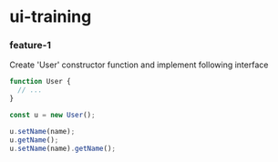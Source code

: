 # ui-training

### feature-1
Create 'User' constructor function and implement following interface
```javascript
function User {
  // ...
}

const u = new User();

u.setName(name);
u.getName();
u.setName(name).getName();
```
